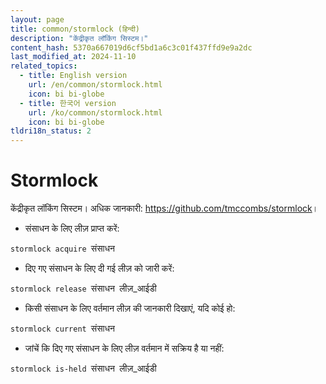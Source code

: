 ```yaml
---
layout: page
title: common/stormlock (हिन्दी)
description: "केंद्रीकृत लॉकिंग सिस्टम।"
content_hash: 5370a667019d6cf5bd1a6c3c01f437ffd9e9a2dc
last_modified_at: 2024-11-10
related_topics:
  - title: English version
    url: /en/common/stormlock.html
    icon: bi bi-globe
  - title: 한국어 version
    url: /ko/common/stormlock.html
    icon: bi bi-globe
tldri18n_status: 2
---
```

# Stormlock

केंद्रीकृत लॉकिंग सिस्टम।
अधिक जानकारी: <https://github.com/tmccombs/stormlock>।

- संसाधन के लिए लीज़ प्राप्त करें:

`stormlock acquire `<span class="tldr-var badge badge-pill bg-dark-lm bg-white-dm text-white-lm text-dark-dm font-weight-bold">संसाधन</span>

- दिए गए संसाधन के लिए दी गई लीज़ को जारी करें:

`stormlock release `<span class="tldr-var badge badge-pill bg-dark-lm bg-white-dm text-white-lm text-dark-dm font-weight-bold">संसाधन</span>` `<span class="tldr-var badge badge-pill bg-dark-lm bg-white-dm text-white-lm text-dark-dm font-weight-bold">लीज़_आईडी</span>

- किसी संसाधन के लिए वर्तमान लीज़ की जानकारी दिखाएं, यदि कोई हो:

`stormlock current `<span class="tldr-var badge badge-pill bg-dark-lm bg-white-dm text-white-lm text-dark-dm font-weight-bold">संसाधन</span>

- जांचें कि दिए गए संसाधन के लिए लीज़ वर्तमान में सक्रिय है या नहीं:

`stormlock is-held `<span class="tldr-var badge badge-pill bg-dark-lm bg-white-dm text-white-lm text-dark-dm font-weight-bold">संसाधन</span>` `<span class="tldr-var badge badge-pill bg-dark-lm bg-white-dm text-white-lm text-dark-dm font-weight-bold">लीज़_आईडी</span>
